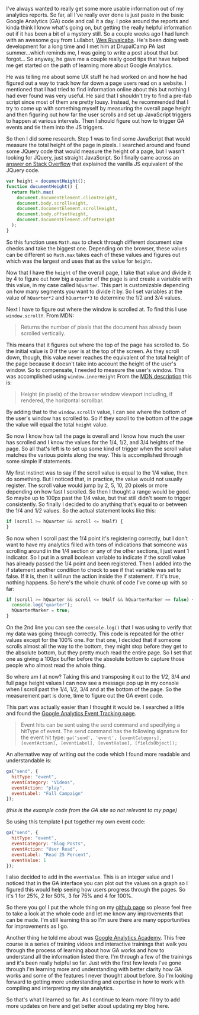 I've always wanted to really get some more usable information out of my analytics reports. So far, all I've really ever done is just paste in the basic Google Analytics (GA) code and call it a day. I poke around the reports and kinda think I know what's going on, but getting the really helpful information out if it has been a bit of a mystery still. So a couple weeks ago I had lunch with an awesome guy from Lullabot, [Wes Ruvalcaba](https://www.lullabot.com/about/wes-ruvalcaba). He's been doing web development for a long time and I met him at DrupalCamp PA last summer...which reminds me, I was going to write a post about that but forgot... So anyway, he gave me a couple really good tips that have helped me get started on the path of learning more about Google Analytics.

He was telling me about some UX stuff he had worked on and how he had figured out a way to track how far down a page users read on a website. I mentioned that I had tried to find information online about this but nothing I had ever found was very useful. He said that I shouldn't try to find a pre-fab script since most of them are pretty lousy. Instead, he recommended that I try to come up with something myself by measuring the overall page height and then figuring out how far the user scrolls and set up JavaScript triggers to happen at various intervals. Then I should figure out how to trigger GA events and tie them into the JS triggers.

So then I did some research. Step 1 was to find some JavaScript that would measure the total height of the page in pixels. I searched around and found some JQuery code that would measure the height of a page, but I wasn't looking for JQuery, just straight JavaScript. So I finally came across an [answer on Stack Overflow](http://stackoverflow.com/questions/11077475/how-to-get-exact-height-of-body-of-the-webbrowser-window) that explained the vanilla JS equivalent of the JQuery code.

```javascript
var height = documentHeight();
function documentHeight() {
  return Math.max(
    document.documentElement.clientHeight,
    document.body.scrollHeight,
    document.documentElement.scrollHeight,
    document.body.offsetHeight,
    document.documentElement.offsetHeight
  );
}
```

So this function uses `Math.max` to check through different document size checks and take the biggest one. Depending on the browser, these values can be different so `Math.max` takes each of these values and figures out which was the largest and uses that as the value for `height`.

Now that I have the `height` of the overall page, I take that value and divide it by 4 to figure out how big a quarter of the page is and create a variable with this value, in my case called `hQuarter`. This part is customizable depending on how many segments you want to divide it by. So I set variables at the value of `hQuarter*2` and `hQuarter*3` to determine the 1/2 and 3/4 values.

Next I have to figure out where the window is scrolled at. To find this I use `window.scrollY`. From MDN:

> Returns the number of pixels that the document has already been scrolled vertically.

This means that it figures out where the top of the page has scrolled to. So the initial value is 0 if the user is at the top of the screen. As they scroll down, though, this value never reaches the equivalent of the total height of the page because it doesn't take into account the height of the user's window. So to compensate, I needed to measure the user's window. This was accomplished using `window.innerHeight` From the [MDN description](https://developer.mozilla.org/en-US/docs/Web/API/Window/innerHeight) this is:

> Height (in pixels) of the browser window viewport including, if rendered, the horizontal scrollbar.

By adding that to the `window.scrollY` value, I can see where the bottom of the user's window has scrolled to. So if they scroll to the bottom of the page the value will equal the total `height` value.

So now I know how tall the page is overall and I know how much the user has scrolled and I know the values for the 1/4, 1/2, and 3/4 heights of the page. So all that's left is to set up some kind of trigger when the scroll value matches the various points along the way. This is accomplished through some simple if statements.

My first instinct was to say if the scroll value is equal to the 1/4 value, then do something. But I noticed that, in practice, the value would not usually register. The scroll value would jump by 2, 5, 10, 20 pixels or more depending on how fast I scrolled. So then I thought a range would be good. So maybe up to 100px past the 1/4 value, but that still didn't seem to trigger consistently. So finally I decided to do anything that's equal to or between the 1/4 and 1/2 values. So the actual statement looks like this:

```javascript
if (scroll >= hQuarter && scroll <= hHalf) {
}
```

So now when I scroll past the 1/4 point it's registering correctly, but I don't want to have my analytics filled with tons of indications that someone was scrolling around in the 1/4 section or any of the other sections, I just want 1 indicator. So I put in a small boolean variable to indicate if the scroll value has already passed the 1/4 point and been registered. Then I added into the if statement another condition to check to see if that variable was set to false. If it is, then it will run the action inside the if statement. if it's true, nothing happens. So here's the whole chunk of code I've come up with so far:

```javascript
if (scroll >= hQuarter && scroll <= hHalf && hQuarterMarker == false) {
  console.log("quarter");
  hQuarterMarker = true;
}
```

On the 2nd line you can see the `console.log()` that I was using to verify that my data was going through correctly. This code is repeated for the other values except for the 100% one. For that one, I decided that if someone scrolls almost all the way to the bottom, they might stop before they get to the absolute bottom, but they pretty much read the entire page. So I set that one as giving a 100px buffer before the absolute bottom to capture those people who almost read the whole thing.

So where am I at now? Taking this and transposing it out to the 1/2, 3/4 and full page height values I can now see a message pop up in my console when I scroll past the 1/4, 1/2, 3/4 and at the bottom of the page. So the measurement part is done, time to figure out the GA event code.

This part was actually easier than I thought it would be. I searched a little and found the [Google Analytics Event Tracking page](https://developers.google.com/analytics/devguides/collection/analyticsjs/events).

> Event hits can be sent using the send command and specifying a hitType of event. The send command has the following signature for the event hit type:
> `ga('send', 'event', [eventCategory], [eventAction], [eventLabel], [eventValue], [fieldsObject]);`

An alternative way of writing out the code which I found more readable and understandable is:

```javascript
ga("send", {
  hitType: "event",
  eventCategory: "Videos",
  eventAction: "play",
  eventLabel: "Fall Campaign"
});
```

_(this is the example code from the GA site so not relevant to my page)_

So using this template I put together my own event code:

```javascript
ga("send", {
  hitType: "event",
  eventCategory: "Blog Posts",
  eventAction: "User Read",
  eventLabel: "Read 25 Percent",
  eventValue: 1
});
```

I also decided to add in the `eventValue`. This is an integer value and I noticed that in the GA interface you can plot out the values on a graph so I figured this would help seeing how users progress through the pages. So it's 1 for 25%, 2 for 50%, 3 for 75% and 4 for 100%.

So there you go! I put the whole thing on my [github page](https://github.com/rlahoda/google-analytics-page-read-amount) so please feel free to take a look at the whole code and let me know any improvements that can be made. I'm still learning this so I'm sure there are many opportunities for improvements as I go.

Another thing he told me about was [Google Analytics Academy](https://analytics.google.com/analytics/academy/). This free course is a series of training videos and interactive trainings that walk you through the process of learning about how GA works and how to understand all the information listed there. I'm through a few of the trainings and it's been really helpful so far. Just with the first few levels I've gone through I'm learning more and understanding with better clarity how GA works and some of the features I never thought about before. So I'm looking forward to getting more understanding and expertise in how to work with compiling and interpreting my site analytics.

So that's what I learned so far. As I continue to learn more I'll try to add more updates on here and get better about updating my blog here.

